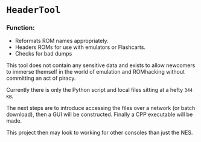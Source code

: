# `HeaderTool`
### Function:
- Reformats ROM names appropriately. 
- Headers ROMs for use with emulators or Flashcarts.
- Checks for bad dumps

This tool does not contain any sensitive data and exists to allow newcomers to immerse themself in the world of emulation and ROMhacking without committing an act of piracy.

Currently there is only the Python script and local files sitting at a hefty `344 KB`. 

The next steps are to introduce accessing the files over a network (or batch download), then a GUI will be constructed. Finally a CPP executable will be made.

This project then may look to working for other consoles than just the NES.
